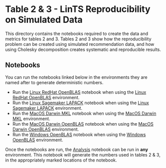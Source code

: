 # Table 2 & 3 - LinTS Reproducibility on Simulated Data

This directory contains the notebooks required to create the data and metrics for tables 2 and 3.
Tables 2 and 3 show how the reproducibility problem can be created using simulated recommendation data, and how using Cholesky decomposition creates systematic and reproducible results.

## Notebooks
You can run the notebooks linked below in the environments they are named after to generate deterministic numbers.

- Run the [Linux RedHat OpenBLAS](LinuxRedHat_OpenBLAS.ipynb) notebook when using the [Linux RedHat OpenBLAS](../environments/LinuxRedHat_OpenBLAS) environment.
- Run the [Linux Sagemaker LAPACK](LinuxSagemaker_LAPACK.ipynb) notebook when using the [Linux Sagemaker LAPACK](../environments/LinuxSagemaker_LAPACK) environment.
- Run the [MacOS Darwin MKL](MacOSDarwin_MKL.ipynb) notebook when using the [MacOS Darwin MKL](../environments/MacOSDarwin_MKL) environment.
- Run the [MacOS Darwin OpenBLAS](MacOSDarwin_OpenBLAS.ipynb) notebook when using the [MacOS Darwin OpenBLAS](../environments/MacOSDarwin_OpenBLAS) environment.
- Run the [Windows OpenBLAS](Windows_OpenBLAS.ipynb) notebook when using the [Windows OpenBLAS](../environments/Windows_OpenBLAS) environment.

Once the notebooks are run, the [Analysis](Analysis.ipynb) notebook can be run in **any** environment.
This notebook will generate the numbers used in tables 2 & 3, in the appropriately marked locations of the notebook.
